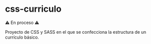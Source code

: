 # css-curriculo

⚠️ En proceso ⚠️

Proyecto de CSS y SASS en el que se confecciona la estructura de un currículo básico.
